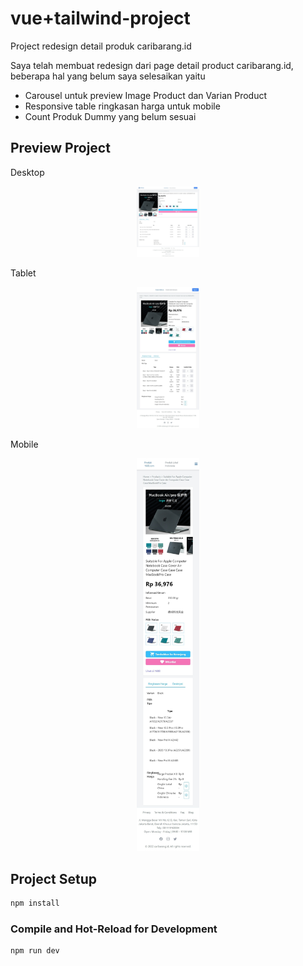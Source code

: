 # vue+tailwind-project

Project redesign detail produk caribarang.id

Saya telah membuat redesign dari page detail product caribarang.id, beberapa hal yang belum saya selesaikan yaitu
- Carousel untuk preview Image Product dan Varian Product
- Responsive table ringkasan harga untuk mobile
- Count Produk Dummy yang belum sesuai
  
## Preview Project
Desktop
<div align="center">
  <img src="./src/assets/desktop.jpeg" width="100"/>
</div>

Tablet
<div align="center">
  <img src="./src/assets/tablet.jpeg" width="100"/>
</div>

Mobile
<div align="center">
  <img src="./src/assets/mobile.jpeg" width="100"/>
</div>

## Project Setup

```sh
npm install
```

### Compile and Hot-Reload for Development

```sh
npm run dev
```
